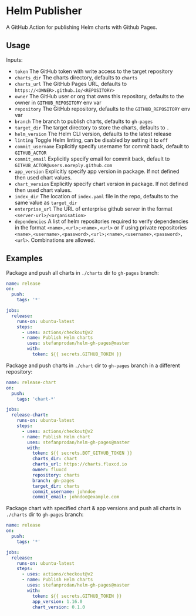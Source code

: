 # Helm Publisher

A GitHub Action for publishing Helm charts with Github Pages.

## Usage

Inputs:
* `token` The GitHub token with write access to the target repository
* `charts_dir` The charts directory, defaults to `charts`
* `charts_url` The GitHub Pages URL, defaults to `https://<OWNER>.github.io/<REPOSITORY>`
* `owner` The GitHub user or org that owns this repository, defaults to the owner in `GITHUB_REPOSITORY` env var
* `repository` The GitHub repository, defaults to the `GITHUB_REPOSITORY` env var
* `branch` The branch to publish charts, defaults to `gh-pages`
* `target_dir` The target directory to store the charts, defaults to `.`
* `helm_version` The Helm CLI version, defaults to the latest release
* `linting` Toggle Helm linting, can be disabled by setting it to `off`
* `commit_username` Explicitly specify username for commit back, default to `GITHUB_ACTOR`
* `commit_email` Explicitly specify email for commit back, default to `GITHUB_ACTOR@users.noreply.github.com`
* `app_version` Explicitly specify app version in package. If not defined then used chart values.
* `chart_version` Explicitly specify chart version in package. If not defined then used chart values.
* `index_dir` The location of `index.yaml` file in the repo, defaults to the same value as `target_dir`
* `enterprise_url` The URL of enterprise github server in the format `<server-url>/<organisation>`
* `dependencies` A list of helm repositories required to verify dependencies in the format `<name>,<url>;<name>,<url>` or if using private repositories `<name>,<username>,<password>,<url>;<name>,<username>,<password>,<url>`. Combinations are allowed.

## Examples

Package and push all charts in `./charts` dir to `gh-pages` branch:

```yaml
name: release
on:
  push:
    tags: '*'

jobs:
  release:
    runs-on: ubuntu-latest
    steps:
      - uses: actions/checkout@v2
      - name: Publish Helm charts
        uses: stefanprodan/helm-gh-pages@master
        with:
          token: ${{ secrets.GITHUB_TOKEN }}
```

Package and push charts in `./chart` dir to `gh-pages` branch in a different repository:

```yaml
name: release-chart
on:
  push:
    tags: 'chart-*'

jobs:
  release-chart:
    runs-on: ubuntu-latest
    steps:
      - uses: actions/checkout@v2
      - name: Publish Helm chart
        uses: stefanprodan/helm-gh-pages@master
        with:
          token: ${{ secrets.BOT_GITHUB_TOKEN }}
          charts_dir: chart
          charts_url: https://charts.fluxcd.io
          owner: fluxcd
          repository: charts
          branch: gh-pages
          target_dir: charts
          commit_username: johndoe
          commit_email: johndoe@example.com
```
Package chart with specified chart & app versions and push all charts in `./charts` dir to `gh-pages` branch:
```yaml
name: release
on:
  push:
    tags: '*'

jobs:
  release:
    runs-on: ubuntu-latest
    steps:
      - uses: actions/checkout@v2
      - name: Publish Helm charts
        uses: stefanprodan/helm-gh-pages@master
        with:
          token: ${{ secrets.GITHUB_TOKEN }}
          app_version: 1.16.0
          chart_version: 0.1.0
```
